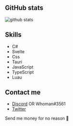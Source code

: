 ## GitHub stats

![github stats](https://github-readme-stats.vercel.app/api?username=altacountbabi&show_icons=true&theme=radical)

## Skills

- C#
- Svelte
- Css
- Tauri
- JavaScript
- TypeScript
- Luau

## Contact me

- [Discord](https://discord.com/users/888436095929434152) OR Whoman#3561
- [Twitter](https://twitter.com/sus6942o)



Send me money for no reason 🙏
